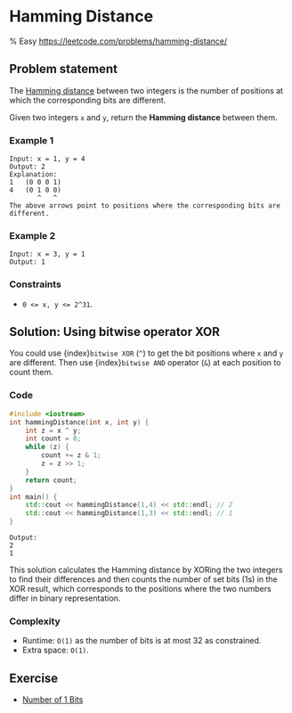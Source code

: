 # Hamming Distance
% Easy https://leetcode.com/problems/hamming-distance/

## Problem statement
The [Hamming distance](https://en.wikipedia.org/wiki/Hamming_distance) between two integers is the number of positions at which the corresponding bits are different.

Given two integers `x` and `y`, return the **Hamming distance** between them.

### Example 1
```text
Input: x = 1, y = 4
Output: 2
Explanation:
1   (0 0 0 1)
4   (0 1 0 0)
       ^   ^
The above arrows point to positions where the corresponding bits are different.
```

### Example 2
```text
Input: x = 3, y = 1
Output: 1
```
 

### Constraints

* `0 <= x, y <= 2^31`.

## Solution: Using bitwise operator XOR
You could use {index}`bitwise XOR` (`^`) to get the bit positions where `x` and `y` are different. Then use {index}`bitwise AND` operator (`&`) at each position to count them.

### Code
```cpp
#include <iostream>
int hammingDistance(int x, int y) {
    int z = x ^ y;
    int count = 0;
    while (z) {
        count += z & 1;
        z = z >> 1;
    }
    return count;
}
int main() {
    std::cout << hammingDistance(1,4) << std::endl; // 2
    std::cout << hammingDistance(1,3) << std::endl; // 1
}
```
```text
Output:
2
1
```

This solution calculates the Hamming distance by XORing the two integers to find their differences and then counts the number of set bits (1s) in the XOR result, which corresponds to the positions where the two numbers differ in binary representation.

### Complexity
* Runtime: `O(1)` as the number of bits is at most 32 as constrained.
* Extra space: `O(1)`.

## Exercise
- [Number of 1 Bits](https://leetcode.com/problems/number-of-1-bits/)

